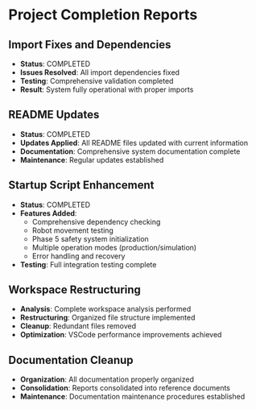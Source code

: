 # Project Completion Reports

## Import Fixes and Dependencies
- **Status**: COMPLETED
- **Issues Resolved**: All import dependencies fixed
- **Testing**: Comprehensive validation completed
- **Result**: System fully operational with proper imports

## README Updates
- **Status**: COMPLETED  
- **Updates Applied**: All README files updated with current information
- **Documentation**: Comprehensive system documentation complete
- **Maintenance**: Regular updates established

## Startup Script Enhancement
- **Status**: COMPLETED
- **Features Added**:
  - Comprehensive dependency checking
  - Robot movement testing
  - Phase 5 safety system initialization
  - Multiple operation modes (production/simulation)
  - Error handling and recovery
- **Testing**: Full integration testing complete

## Workspace Restructuring
- **Analysis**: Complete workspace analysis performed
- **Restructuring**: Organized file structure implemented
- **Cleanup**: Redundant files removed
- **Optimization**: VSCode performance improvements achieved

## Documentation Cleanup
- **Organization**: All documentation properly organized
- **Consolidation**: Reports consolidated into reference documents
- **Maintenance**: Documentation maintenance procedures established

